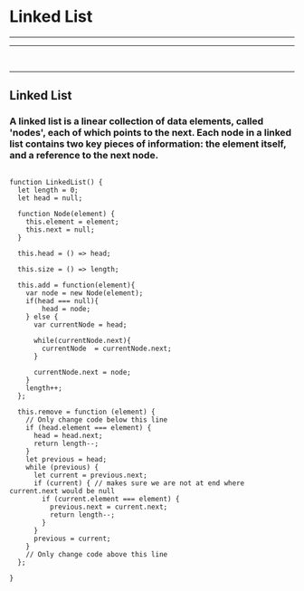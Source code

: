 # Linked List

---

---

<br>

---

## Linked List

### A linked list is a linear collection of data elements, called 'nodes', each of which points to the next. Each node in a linked list contains two key pieces of information: the element itself, and a reference to the next node.

```

function LinkedList() {
  let length = 0;
  let head = null;

  function Node(element) {
    this.element = element;
    this.next = null;
  }

  this.head = () => head;

  this.size = () => length;

  this.add = function(element){
    var node = new Node(element);
    if(head === null){
        head = node;
    } else {
      var currentNode = head;

      while(currentNode.next){
        currentNode  = currentNode.next;
      }

      currentNode.next = node;
    }
    length++;
  };

  this.remove = function (element) {
    // Only change code below this line
    if (head.element === element) {
      head = head.next;
      return length--;
    }
    let previous = head;
    while (previous) {
      let current = previous.next;
      if (current) { // makes sure we are not at end where current.next would be null
        if (current.element === element) {
          previous.next = current.next;
          return length--;
        }
      }
      previous = current;
    }
    // Only change code above this line
  };

}

```
